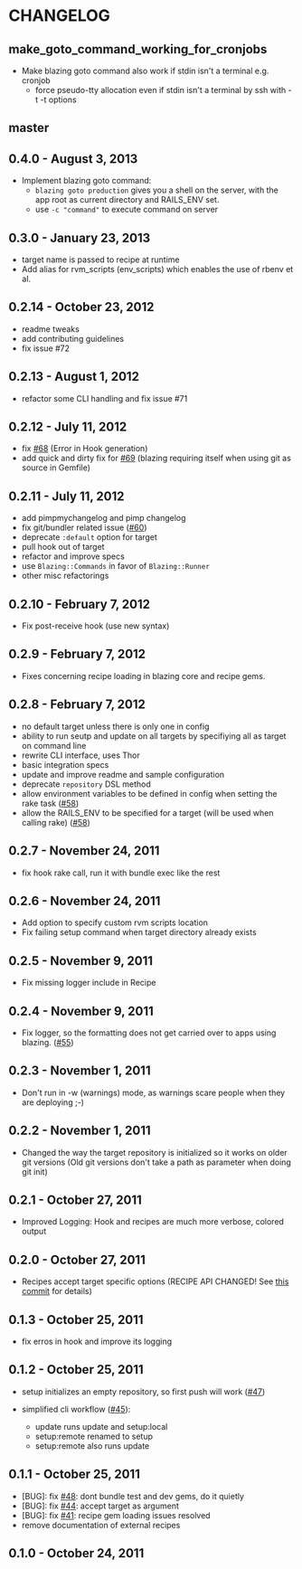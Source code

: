 # CHANGELOG

## make_goto_command_working_for_cronjobs

* Make blazing goto command also work if stdin isn't a terminal e.g. cronjob
  - force pseudo-tty allocation even if stdin isn't a terminal by ssh with -t -t options

## master

## 0.4.0 - August 3, 2013

* Implement blazing goto command:
  - `blazing goto production` gives you a shell on the server,
     with the app root as current directory and RAILS_ENV set.
  - use `-c "command"` to execute command on server

## 0.3.0 - January 23, 2013

* target name is passed to recipe at runtime
* Add alias for rvm_scripts (env_scripts) which enables the use of rbenv et al.

## 0.2.14 - October 23, 2012

* readme tweaks
* add contributing guidelines
* fix issue #72

## 0.2.13 - August 1, 2012

* refactor some CLI handling and fix issue #71

## 0.2.12 - July 11, 2012

* fix [#68][] (Error in Hook generation)
* add quick and dirty fix for [#69][] (blazing requiring itself when using
  git as source in Gemfile)

## 0.2.11 - July 11, 2012

* add pimpmychangelog and pimp changelog
* fix git/bundler related issue ([#60][])
* deprecate `:default` option for target
* pull hook out of target
* refactor and improve specs
* use `Blazing::Commands` in favor of `Blazing::Runner`
* other misc refactorings

## 0.2.10 - February 7, 2012

* Fix post-receive hook (use new syntax)

## 0.2.9 - February 7, 2012

* Fixes concerning recipe loading in blazing core and recipe gems.

## 0.2.8 - February 7, 2012

* no default target unless there is only one in config
* ability to run seutp and update on all targets by specifiying all as target on command line
* rewrite CLI interface, uses Thor
* basic integration specs
* update and improve readme and sample configuration
* deprecate `repository` DSL method
* allow environment variables to be defined in config when setting the
  rake task ([#58][])
* allow the RAILS_ENV to be specified for a target (will be used when
  calling rake) ([#58][])

## 0.2.7 - November 24, 2011

* fix hook rake call, run it with bundle exec like the rest

## 0.2.6 - November 24, 2011

* Add option to specify custom rvm scripts location
* Fix failing setup command when target directory already exists

## 0.2.5 - November 9, 2011

* Fix missing logger include in Recipe

## 0.2.4 - November 9, 2011

* Fix logger, so the formatting does not get carried over to apps using
  blazing. ([#55][])

## 0.2.3 - November 1, 2011

* Don't run in -w (warnings) mode, as warnings scare people when they
  are deploying ;-)

## 0.2.2 - November 1, 2011

* Changed the way the target repository is initialized so it works on
  older git versions (Old git versions don't take a path as parameter
  when doing git init)

## 0.2.1 - October 27, 2011

* Improved Logging: Hook and recipes are much more verbose, colored
  output

## 0.2.0 - October 27, 2011

* Recipes accept target specific options (RECIPE API CHANGED! See [this commit](https://github.com/effkay/blazing/commit/f7fe22b822c00b55db6f2a870d67b449fcb7fce1) for details)

## 0.1.3 - October 25, 2011

* fix erros in hook and improve its logging

## 0.1.2 - October 25, 2011

* setup initializes an empty repository, so first push will work ([#47][])

* simplified cli workflow ([#45][]):
  * update runs update and setup:local
  * setup:remote renamed to setup
  * setup:remote also runs update

## 0.1.1 - October 25, 2011

* [BUG]: fix [#48][]: dont bundle test and dev gems, do it quietly
* [BUG]: fix [#44][]: accept target as argument
* [BUG]: fix [#41][]: recipe gem loading issues resolved
* remove documentation of external recipes

## 0.1.0 - October 24, 2011

[@effkay]: https://github.com/effkay
<!--- The following link definition list is generated by PimpMyChangelog --->
[#41]: https://github.com/effkay/blazing/issues/41
[#44]: https://github.com/effkay/blazing/issues/44
[#45]: https://github.com/effkay/blazing/issues/45
[#47]: https://github.com/effkay/blazing/issues/47
[#48]: https://github.com/effkay/blazing/issues/48
[#55]: https://github.com/effkay/blazing/issues/55
[#58]: https://github.com/effkay/blazing/issues/58
[#60]: https://github.com/effkay/blazing/issues/60
[#68]: https://github.com/effkay/blazing/issues/68
[#69]: https://github.com/effkay/blazing/issues/69
[@effkay]: https://github.com/effkay
